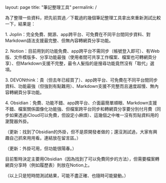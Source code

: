 layout: page
title: "筆記整理工具"
permalink: /

為了整理一些資料，把先前買過／下載過的幾個筆記整理工具拿出來重新測試比較一下，結果是：

1\. Joplin：完全免費、開源、app跨平台、可免費在不同平台間同步資料、對Markdown語法支援最完整、但無內容轉網頁分享功能。

2\. Notion：目前用到的功能免費、app跨平台不需同步（帳號登入即可）、有Web版、文件模版多、分享功能最強（使用者間可共享工作檔案、檔案也可轉網頁分享）、但Markdown支援不完整，最令人髮指的是搜尋功能竟然沒有「取代」選項。

3\. DEVONthink：貴（但去年已經買了）、app跨平台、可免費在不同平台間同步資料、功能最強（但強到有點難用）、Markdown支援不完整而且速度超慢、無內容轉網頁分享功能。

4\. Obsidian：免費、功能不錯、app跨平台、介面最簡單順眼、Markdown支援不錯、檔案關係圖像化功能強、但檔案跨平台同步和轉網頁分享要分別付月費（同步如果透過iCloud可以免費，但設定小麻煩）、這幾個之中唯一沒有剪貼資料用的瀏覽器外掛。

（更新：找到了Obsidian的外掛，但不是原開發者做的；還沒測試過，大家有興趣自己抓來用用看。連結放在留言區。）

（更新：外掛可用，但功能很陽春。）

目前暫時決定主要用Obsidian（因為找到了可以免費同步的方法），但需要檔案轉網頁分享時（例如履歷表）則放在Notion上。

（以上只是短時間測試結果，可能不盡正確、也隨時可能變動。）
